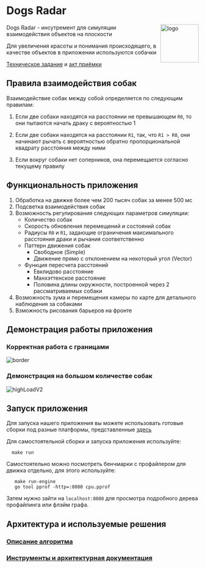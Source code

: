 # Dogs Radar

<img width="100" alt="logo" align="right" src="https://github.com/user-attachments/assets/1e257c78-76a6-41dc-b34d-d898cf4489e8">

Dogs Radar - инсутремент для симуляции взаимодействия объектов на плоскости

Для увеличения красоты и понимания происходящего, в качестве объектов в приложении используются собачки

[Техническое задание](https://docs.google.com/document/d/1XVtSK7dWyxdnMc5_6oWdgPVQMg05BTsL3GECMffpDtE/edit?tab=t.0) и
[акт приёмки](acceptCriteria.md)

## Правила взаимодействия собак

Взаимодействие собак между собой определяется по следующим правилам:

1. Если две собаки находятся на расстоянии не превышающем `R0`, то они пытаются начать драку с вероятностью 1

2. Если две собаки находятся на расстоянии `R1`, так, что `R1 > R0`, они начинают рычать с вероятностью обратно
   пропорциональной квадрату расстояния между ними

3. Если вокруг собаки нет соперников, она перемещается согласно текущему правилу

## Функциональность приложения

1. Обработка на движке более чем 200 тысяч собак за менее 500 мс
2. Подсветка взаимодействия собак
3. Возможность регулирования следующих параметров симуляции:
    - Количество собак
    - Скорость обновления перемещений и состояний собак
    - Радиусы `R0` и `R1`, задающие ограничения максимального расстояния драки и рычания соответственно
    - Паттерн движения собак
        * Свободное (Simple)
        * Движение прямо с отклонением на некоторый угол (Vector)
    - Функция пересчета расстояний
        * Евклидово расстояние
        * Манхэттенское расстояние
        * Половина длины окружности, построенной через 2 рассматриваемых собаки
4. Возможность зума и перемещения камеры по карте для детального наблюдения за собаками
5. Взможность рисования барьеров на фронте

## Демонстрация работы приложения

### Корректная работа с границами

![border](https://github.com/user-attachments/assets/ad20a8e6-b099-4e2f-8050-1fe767946242)

### Демонстрация на большом количестве собак

![highLoadV2](https://github.com/user-attachments/assets/7ef28ab2-f944-4065-a23d-fc7489671bb3)

## Запуск приложения

Для запуска нашего приложения вы можете использовать готовые сборки под разные платформы,
представленные [здесь](https://github.com/PavlushaSource/Radar/releases)

Для самостоятельной сборки и запуска приложения используйте:

```shell 
  make run
```

Самостоятельно можно посмотреть бенчмарки с профайлером для движка отдельно, для этого используйте:

```shell
   make run-engine
   go tool pprof -http=:8080 cpu.pprof
```

Затем нужно зайти на `localhost:8080` для просмотра подробного дерева профайлинга или флэйм графа.

## Архитектура и используемые решения

### [Описание алгоритма](algo.md)

### [Инструменты и архитектурная документация](arch.md)

